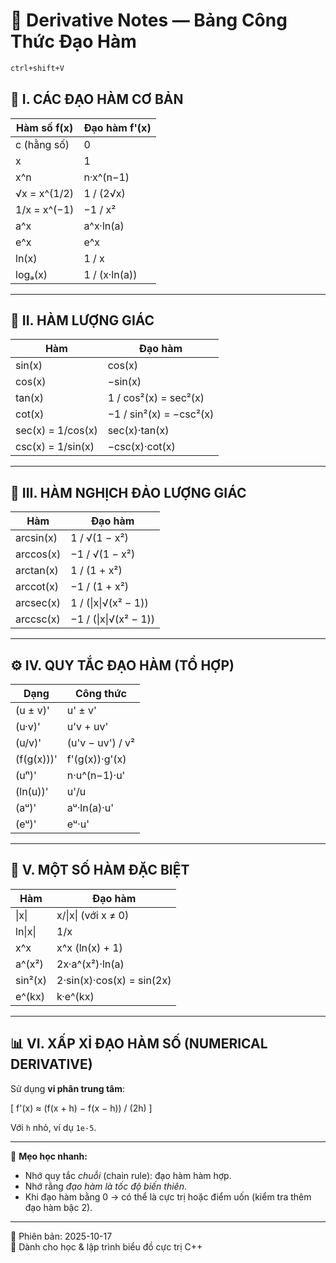 # 📘 Derivative Notes — Bảng Công Thức Đạo Hàm

```sh
ctrl+shift+V
```

## 🧩 I. CÁC ĐẠO HÀM CƠ BẢN

| Hàm số f(x) | Đạo hàm f'(x) |
|--------------|----------------|
| c (hằng số) | 0 |
| x | 1 |
| x^n | n·x^(n−1) |
| √x = x^(1/2) | 1 / (2√x) |
| 1/x = x^(−1) | −1 / x² |
| a^x | a^x·ln(a) |
| e^x | e^x |
| ln(x) | 1 / x |
| logₐ(x) | 1 / (x·ln(a)) |

---

## 📐 II. HÀM LƯỢNG GIÁC

| Hàm | Đạo hàm |
|------|----------|
| sin(x) | cos(x) |
| cos(x) | −sin(x) |
| tan(x) | 1 / cos²(x) = sec²(x) |
| cot(x) | −1 / sin²(x) = −csc²(x) |
| sec(x) = 1/cos(x) | sec(x)·tan(x) |
| csc(x) = 1/sin(x) | −csc(x)·cot(x) |

---

## 🔁 III. HÀM NGHỊCH ĐẢO LƯỢNG GIÁC

| Hàm | Đạo hàm |
|------|----------|
| arcsin(x) | 1 / √(1 − x²) |
| arccos(x) | −1 / √(1 − x²) |
| arctan(x) | 1 / (1 + x²) |
| arccot(x) | −1 / (1 + x²) |
| arcsec(x) | 1 / (\|x\|√(x² − 1)) |
| arccsc(x) | −1 / (\|x\|√(x² − 1)) |

---

## ⚙️ IV. QUY TẮC ĐẠO HÀM (TỔ HỢP)

| Dạng | Công thức |
|-------|------------|
| (u ± v)' | u' ± v' |
| (u·v)' | u'v + uv' |
| (u/v)' | (u'v − uv') / v² |
| (f(g(x)))' | f'(g(x))·g'(x) |
| (uⁿ)' | n·u^(n−1)·u' |
| (ln(u))' | u'/u |
| (aᵘ)' | aᵘ·ln(a)·u' |
| (eᵘ)' | eᵘ·u' |

---

## 💫 V. MỘT SỐ HÀM ĐẶC BIỆT

| Hàm | Đạo hàm |
|------|----------|
| \|x\| | x/\|x\| (với x ≠ 0) |
| ln\|x\| | 1/x |
| x^x | x^x (ln(x) + 1) |
| a^(x²) | 2x·a^(x²)·ln(a) |
| sin²(x) | 2·sin(x)·cos(x) = sin(2x) |
| e^(kx) | k·e^(kx) |

---

## 📊 VI. XẤP XỈ ĐẠO HÀM SỐ (NUMERICAL DERIVATIVE)

Sử dụng **vi phân trung tâm**:

\[
f'(x) ≈ (f(x + h) − f(x − h)) / (2h)
\]

Với `h` nhỏ, ví dụ `1e-5`.

---

🧠 **Mẹo học nhanh:**
- Nhớ quy tắc *chuỗi* (chain rule): đạo hàm hàm hợp.
- Nhớ rằng *đạo hàm là tốc độ biến thiên*.
- Khi đạo hàm bằng 0 → có thể là cực trị hoặc điểm uốn (kiểm tra thêm đạo hàm bậc 2).

---


📅 Phiên bản: 2025-10-17  
📄 Dành cho học & lập trình biểu đồ cực trị C++

